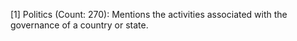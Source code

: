 [1] Politics (Count: 270): Mentions the activities associated with the governance of a country or state.
